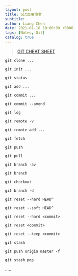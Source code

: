 ```yaml
---
layout: post
title: Git自用命令
subtitle:
author: Liang Chen
date: 2021-01-18 18:00:00 +0800
tags: [Notes, Git]
catalog: true
---
```


<head>
    <script src="https://cdn.mathjax.org/mathjax/latest/MathJax.js?config=TeX-AMS-MML_HTMLorMML" type="text/javascript"></script>
    <script type="text/x-mathjax-config">
        MathJax.Hub.Config({
            tex2jax: {
            skipTags: ['script', 'noscript', 'style', 'textarea', 'pre'],
            inlineMath: [['$','$']]
            }
        });
    </script>
</head>

> [GIT CHEAT SHEET](https://github.com/cliang935/Notes/blob/master/git-cheatsheet.pdf)

`git clone ...`

`git init ...`

`git status`

`git add ...`

`git commit ...`

`git commit --amend`

`git log`

`git remote -v`

`git remote add ...`

`git fetch`

`git push`

`git pull`

`git branch -av`

`git branch`

`git checkout`

`git branch -d`

`git reset --hard HEAD^`

`git reset --soft HEAD^`

`git reset --hard <commit>`

`git reset <commit>`

`git reset --keep <commit>`

`git stash`

`git push origin master -f`

`git stash pop`

......
